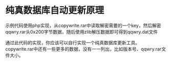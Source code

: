# 纯真数据库自动更新原理

示例代码使用php实现，从copywrite.rar中读取解密需要的一个key，然后解密qqwry.rar头0x200字节数据，随后使用zlib解压数据即可得到qqwry.dat文件

通过此代码的实现，你应该可以自行实现一个纯真数据库更新工具。copywrite.rar中还有一些更多的数据，没有一一列出，比如版本号、qqwry.rar文件大小。
